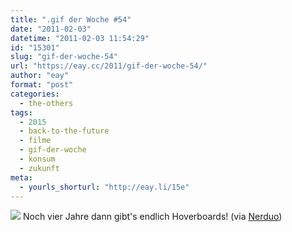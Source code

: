 ```yaml
---
title: ".gif der Woche #54"
date: "2011-02-03"
datetime: "2011-02-03 11:54:29"
id: "15301"
slug: "gif-der-woche-54"
url: "https://eay.cc/2011/gif-der-woche-54/"
author: "eay"
format: "post"
categories:
  - the-others
tags:
  - 2015
  - back-to-the-future
  - filme
  - gif-der-woche
  - konsum
  - zukunft
meta:
  - yourls_shorturl: "http://eay.li/15e"
---
```


![](https://eay.cc/uploads/2011/hoverboards.gif) Noch vier Jahre dann gibt's endlich Hoverboards! (via [Nerduo](http://nerduo.com/post/3084494467/hoverboard-chase))
